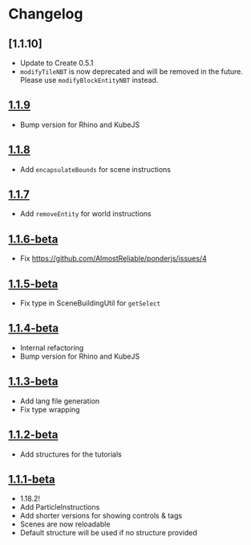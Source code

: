# Changelog

## [1.1.10]
- Update to Create 0.5.1
- `modifyTileNBT` is now deprecated and will be removed in the future. Please use `modifyBlockEntityNBT` instead.

## [1.1.9]
- Bump version for Rhino and KubeJS

## [1.1.8]
- Add `encapsulateBounds` for scene instructions

## [1.1.7]
- Add `removeEntity` for world instructions

## [1.1.6-beta]
- Fix https://github.com/AlmostReliable/ponderjs/issues/4

## [1.1.5-beta]
- Fix type in SceneBuildingUtil for `getSelect`

## [1.1.4-beta]
- Internal refactoring
- Bump version for Rhino and KubeJS

## [1.1.3-beta]
- Add lang file generation
- Fix type wrapping

## [1.1.2-beta] 
- Add structures for the tutorials

## [1.1.1-beta]
- 1.18.2!
- Add ParticleInstructions
- Add shorter versions for showing controls & tags
- Scenes are now reloadable
- Default structure will be used if no structure provided

<!-- Versions -->
[1.1.9]: https://github.com/AlmostReliable/ponderjs/releases/tag/v1.18-forge-1.1.9
[1.1.8]: https://github.com/AlmostReliable/ponderjs/releases/tag/v1.18-1.1.8
[1.1.7]: https://github.com/AlmostReliable/ponderjs/releases/tag/v1.18-1.1.7
[1.1.6-beta]: https://github.com/AlmostReliable/ponderjs/releases/tag/v1.18-1.1.6-beta
[1.1.5-beta]: https://github.com/AlmostReliable/ponderjs/releases/tag/v1.18-1.1.5-beta
[1.1.4-beta]: https://github.com/AlmostReliable/ponderjs/releases/tag/v1.18-1.1.4-beta
[1.1.3-beta]: https://github.com/AlmostReliable/ponderjs/releases/tag/v1.18-1.1.3-beta
[1.1.2-beta]: https://github.com/AlmostReliable/ponderjs/releases/tag/v1.18-1.1.2-beta
[1.1.1-beta]: https://github.com/AlmostReliable/ponderjs/releases/tag/v1.18-1.1.1-beta
